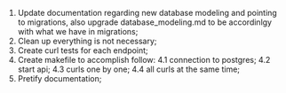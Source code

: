 1. Update documentation regarding new database modeling and pointing to migrations, also upgrade database_modeling.md to be accordinlgy with what we have in migrations;
2. Clean up everything  is not necessary;
3. Create curl tests for each endpoint;
4. Create makefile to accomplish follow:
    4.1 connection to postgres;
    4.2 start api;
    4.3 curls one by one;
    4.4 all curls at the same time;
5. Pretify documentation;